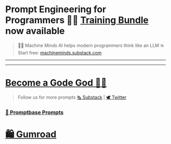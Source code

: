 # Prompt Engineering for Programmers 👨‍💻 [Training Bundle](https://app.gumroad.com/checkout?product=gnwst&option=K99aAHd095UKV_uBmn17aA%3D%3D&quantity=1) now available
> 🤖🧠 Machine Minds AI helps modern programmers think like an LLM ☕️ Start free: [machineminds.substack.com](https://machineminds.substack.com)
___





___

# [Become a Gode God 🧞‍♂️](https://app.gumroad.com/checkout?product=gnwst&option=K99aAHd095UKV_uBmn17aA%3D%3D&quantity=1)

> Follow us for more prompts [🗞 Substack](https://machineminds.substack.com/) | [🕊 Twitter](https://twitter.com/MachineMindsAI)


### [📜 Promptbase Prompts](https://promptbase.com/profile/machinemindsai)

# [🛍 Gumroad](https://godsol.gumroad.com/) 
